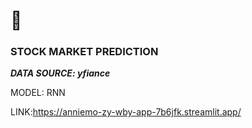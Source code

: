 # 👷 
### STOCK MARKET PREDICTION

***DATA SOURCE: yfiance***

MODEL: RNN

LINK:https://anniemo-zy-wby-app-7b6jfk.streamlit.app/
